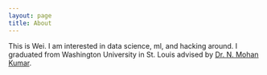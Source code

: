 ```yaml
---
layout: page
title: About
---
```


This is Wei. I am interested in data science, ml, and hacking around. I graduated from Washington University in St. Louis advised by [Dr. N. Mohan Kumar](https://math.wustl.edu/people/n-mohan-kumar).
